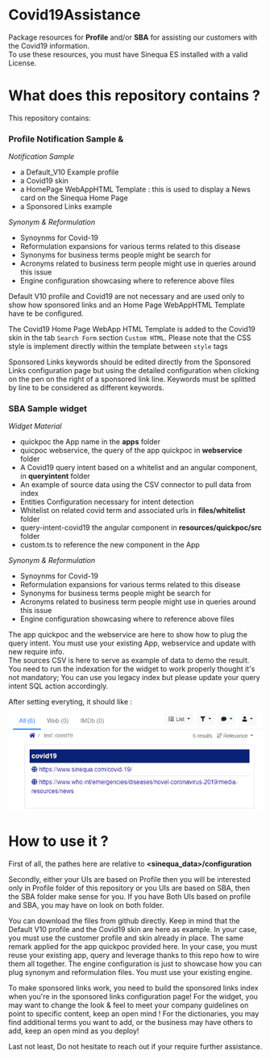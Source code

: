 # Covid19Assistance

Package resources for **Profile** and/or **SBA** for assisting our customers with the Covid19 information.<br/>
To use these resources, you must have Sinequa ES installed with a valid License. <br/>

# What does this repository contains ?

This repository contains:

### Profile Notification Sample &  ###

*Notification Sample*
- a Default_V10 Example profile
- a Covid19 skin
- a HomePage WebAppHTML Template : this is used to display a News card on the Sinequa Home Page
- a Sponsored Links example

*Synonym & Reformulation*
- Synoynms for Covid-19
- Reformulation expansions for various terms related to this disease
- Synonyms for business terms people might be search for
- Acronyms related to business term people might use in queries around this issue
- Engine configuration showcasing where to reference above files


Default V10 profile and Covid19 are not necessary and are used only to show how sponsored links and an Home Page WebAppHTML Template have te be configured.

The Covid19 Home Page WebApp HTML Template is added to the Covid19 skin in the tab `Search Form` section `Custom HTML`. Please note that the CSS style is implement directly within the template between `style` tags

Sponsored Links keywords should be edited directly from the Sponsored Links configuration page but using the detailed configuration when clicking on the pen on the right of a sponsored link line. Keywords must be splitted by line to be considered as different keywords.


### SBA Sample widget  ###

*Widget Material* 
- quickpoc the App name in the **apps** folder
- quicpoc webservice, the query of the app quickpoc in **webservice** folder
- A Covid19 query intent based on a whitelist and an angular component, in **queryintent** folder 
- An example of source data using the CSV connector to pull data from index
- Entities Configuration necessary for intent detection
- Whitelist on related covid term and associated urls in **files/whitelist** folder
- query-intent-covid19 the angular component in **resources/quickpoc/src** folder
- custom.ts to reference the new component in the App
 
*Synonym & Reformulation*

- Synoynms for Covid-19
- Reformulation expansions for various terms related to this disease
- Synonyms for business terms people might be search for
- Acronyms related to business term people might use in queries around this issue
- Engine configuration showcasing where to reference above files

The app quickpoc and the webservice are here to show how to plug the query intent. You must use your existing App, webservice and update with new require info.<br/>
The sources CSV is here to serve as example of data to demo the result. You need to run the indexation for the widget to work properly thought it's not mandatory; You can use you legacy index but please update your query intent SQL action accordingly.<br/>


After setting everyting, it should like : 

![widget](https://github.com/aureldjoko/Covid19Assistance/blob/master/screenshots/Covid19_Widget.PNG)



# How to use it ?
First of all, the pathes here are relative to **<sinequa_data>/configuration**

Secondly, either your UIs are based on Profile then you will be interested only in Profile folder of this repository or you UIs are based on SBA, then the SBA folder make sense for you. 
If you have Both UIs based on profile and SBA, you may have on look on both folder.  

You can download the files from github directly. 
Keep in mind that the Default V10 profile and the Covid19 skin are here as example. In your case, you must use the customer profile and skin already in place.
The same remark applied for the app quickpoc provided here. In your case, you must reuse your existing app, query and leverage thanks to this repo how to wire them all together. 
The engine configuration is just to showcase how you can plug synonym and reformulation files. You must use your existing engine. 


To make sponsored links work, you need to build the sponsored links index when you're in the sponsored links configuration page!
For the widget, you may want to change the look & feel to meet your company guidelines on point to specific content, keep an open mind !
For the dictionaries, you may find additional terms you want to add, or the business may have others to add, keep an open mind as you deploy!

Last not least, Do not hesitate to reach out if your require further assistance.



